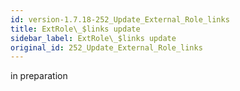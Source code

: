 ```yaml
---
id: version-1.7.18-252_Update_External_Role_links
title: ExtRole\_$links update
sidebar_label: ExtRole\_$links update
original_id: 252_Update_External_Role_links
---
```


in preparation


